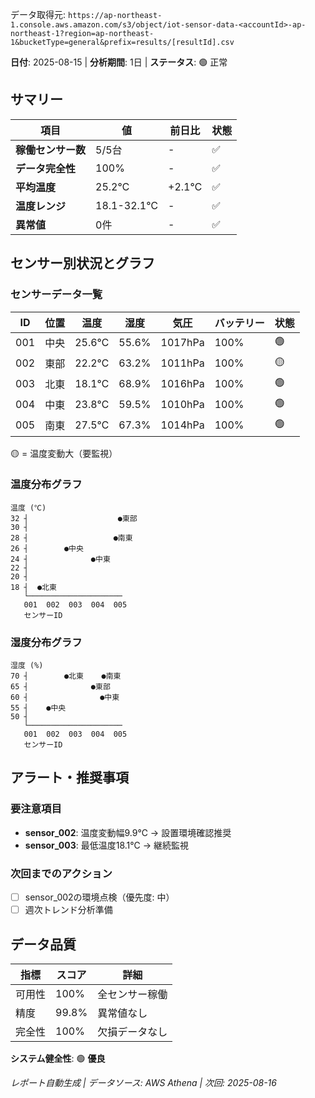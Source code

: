 データ取得元: `https://ap-northeast-1.console.aws.amazon.com/s3/object/iot-sensor-data-<accountId>-ap-northeast-1?region=ap-northeast-1&bucketType=general&prefix=results/[resultId].csv`

**日付**: 2025-08-15 | **分析期間**: 1日 | **ステータス**: 🟢 正常

## サマリー

| 項目 | 値 | 前日比 | 状態 |
|------|----|----|------|
| **稼働センサー数** | 5/5台 | - | ✅ |
| **データ完全性** | 100% | - | ✅ |
| **平均温度** | 25.2℃ | +2.1℃ | ✅ |
| **温度レンジ** | 18.1-32.1℃ | - | ✅ |
| **異常値** | 0件 | - | ✅ |

## センサー別状況とグラフ

### センサーデータ一覧
| ID | 位置 | 温度 | 湿度 | 気圧 | バッテリー | 状態 |
|----|------|------|------|------|---------|------|
| 001 | 中央 | 25.6℃ | 55.6% | 1017hPa | 100% | 🟢 |
| 002 | 東部 | 22.2℃ | 63.2% | 1011hPa | 100% | 🟡 |
| 003 | 北東 | 18.1℃ | 68.9% | 1016hPa | 100% | 🟢 |
| 004 | 中東 | 23.8℃ | 59.5% | 1010hPa | 100% | 🟢 |
| 005 | 南東 | 27.5℃ | 67.3% | 1014hPa | 100% | 🟢 |

🟡 = 温度変動大（要監視）

### 温度分布グラフ
```
温度 (℃)
32 ┤                    ●東部
30 ┤                     
28 ┤                   ●南東
26 ┤        ●中央         
24 ┤              ●中東   
22 ┤                     
20 ┤                     
18 ┤  ●北東               
   └─────────────────────
   001  002  003  004  005
   センサーID
```

### 湿度分布グラフ
```
湿度 (%)
70 ┤        ●北東    ●南東
65 ┤              ●東部  
60 ┤                ●中東
55 ┤    ●中央             
50 ┤                     
   └─────────────────────
   001  002  003  004  005
   センサーID
```

## アラート・推奨事項

### 要注意項目
- **sensor_002**: 温度変動幅9.9℃ → 設置環境確認推奨
- **sensor_003**: 最低温度18.1℃ → 継続監視

### 次回までのアクション
- [ ] sensor_002の環境点検（優先度: 中）
- [ ] 週次トレンド分析準備

## データ品質

| 指標 | スコア | 詳細 |
|------|--------|------|
| 可用性 | 100% | 全センサー稼働 |
| 精度 | 99.8% | 異常値なし |
| 完全性 | 100% | 欠損データなし |

**システム健全性**: 🟢 **優良**

*レポート自動生成 | データソース: AWS Athena | 次回: 2025-08-16*

